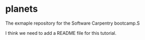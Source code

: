 planets
=======

The exmaple repository for the Software Carpentry bootcamp.S

I think we need to add a README file for this tutorial.
